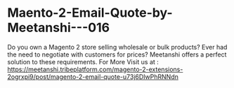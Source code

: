 # Maento-2-Email-Quote-by-Meetanshi---016
Do you own a Magento 2 store selling wholesale or bulk products? Ever had the need to negotiate with customers for prices? Meetanshi offers a perfect solution to these requirements.  For More Visit us at : https://meetanshi.tribeplatform.com/magento-2-extensions-2ogrxpi9/post/magento-2-email-quote-u73j6DIwPhRNNdn
